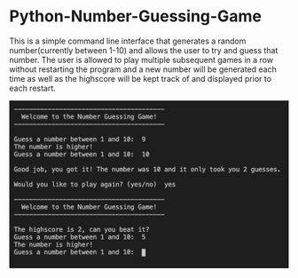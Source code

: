 # Python-Number-Guessing-Game

This is a simple command line interface that generates a random number(currently between 1-10) and allows the user to try and guess that number. The user is allowed to play multiple subsequent games in a row without restarting the program and a new number will be generated each time as well as the highscore will be kept track of and displayed prior to each restart. 

![Screenshot](ScreenShot.png)
